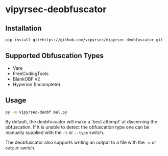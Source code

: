 # vipyrsec-deobfuscator

## Installation

```bash
pip install git+https://github.com/vipyrsec/vipyrsec-deobfuscator.git
```

## Supported Obfuscation Types

- Vare
- FreeCodingTools
- BlankOBF v2
- Hyperion (Incomplete)

## Usage

```bash
py -m vipyrsec-deobf mal.py
```

By default, the deobfuscator will make a 'best attempt' at discerning the obfuscation. If it is unable to detect the obfuscation type
one can be manually supplied with the `-t` or `--type` switch.

The deobfuscator also supports writing an output to a file with the `-o` or `--output` switch.
